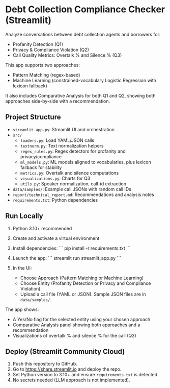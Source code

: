 # Debt Collection Compliance Checker (Streamlit)

Analyze conversations between debt collection agents and borrowers for:
- Profanity Detection (Q1)
- Privacy & Compliance Violation (Q2)
- Call Quality Metrics: Overtalk % and Silence % (Q3)

This app supports two approaches:
- Pattern Matching (regex-based)
- Machine Learning (constrained-vocabulary Logistic Regression with lexicon fallback)

It also includes Comparative Analysis for both Q1 and Q2, showing both approaches side-by-side with a recommendation.

## Project Structure

- `streamlit_app.py`: Streamlit UI and orchestration
- `src/`
  - `loaders.py`: Load YAML/JSON calls
  - `textnorm.py`: Text normalization helpers
  - `regex_rules.py`: Regex detectors for profanity and privacy/compliance
  - `ml_models.py`: ML models aligned to vocabularies, plus lexicon fallback for stability
  - `metrics.py`: Overtalk and silence computations
  - `visualizations.py`: Charts for Q3
  - `utils.py`: Speaker normalization, call-id extraction
- `data/samples/`: Example call JSONs with random call IDs
- `report/technical_report.md`: Recommendations and analysis notes
- `requirements.txt`: Python dependencies

## Run Locally

1. Python 3.10+ recommended
2. Create and activate a virtual environment
3. Install dependencies:
\`\`\`
pip install -r requirements.txt
\`\`\`
4. Launch the app:
\`\`\`
streamlit run streamlit_app.py
\`\`\`

5. In the UI:
   - Choose Approach (Pattern Matching or Machine Learning)
   - Choose Entity (Profanity Detection or Privacy and Compliance Violation)
   - Upload a call file (YAML or JSON). Sample JSON files are in `data/samples/`.

The app shows:
- A Yes/No flag for the selected entity using your chosen approach
- Comparative Analysis panel showing both approaches and a recommendation
- Visualizations of overtalk % and silence % for the call (Q3)

## Deploy (Streamlit Community Cloud)

1. Push this repository to GitHub.
2. Go to https://share.streamlit.io and deploy the repo.
3. Set Python version to 3.10+ and ensure `requirements.txt` is detected.
4. No secrets needed (LLM approach is not implemented).
